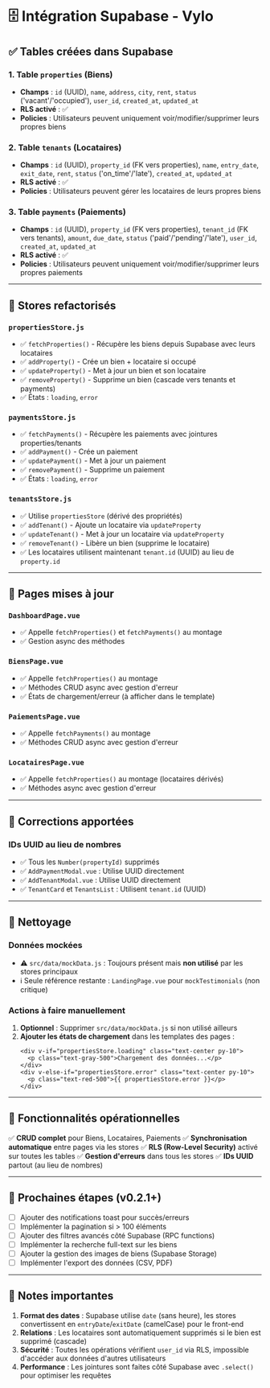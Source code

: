 # 🗄️ Intégration Supabase - Vylo

## ✅ Tables créées dans Supabase

### 1. Table `properties` (Biens)
- **Champs** : `id` (UUID), `name`, `address`, `city`, `rent`, `status` ('vacant'/'occupied'), `user_id`, `created_at`, `updated_at`
- **RLS activé** : ✅
- **Policies** : Utilisateurs peuvent uniquement voir/modifier/supprimer leurs propres biens

### 2. Table `tenants` (Locataires)
- **Champs** : `id` (UUID), `property_id` (FK vers properties), `name`, `entry_date`, `exit_date`, `rent`, `status` ('on_time'/'late'), `created_at`, `updated_at`
- **RLS activé** : ✅
- **Policies** : Utilisateurs peuvent gérer les locataires de leurs propres biens

### 3. Table `payments` (Paiements)
- **Champs** : `id` (UUID), `property_id` (FK vers properties), `tenant_id` (FK vers tenants), `amount`, `due_date`, `status` ('paid'/'pending'/'late'), `user_id`, `created_at`, `updated_at`
- **RLS activé** : ✅
- **Policies** : Utilisateurs peuvent uniquement voir/modifier/supprimer leurs propres paiements

---

## 🔄 Stores refactorisés

### `propertiesStore.js`
- ✅ `fetchProperties()` - Récupère les biens depuis Supabase avec leurs locataires
- ✅ `addProperty()` - Crée un bien + locataire si occupé
- ✅ `updateProperty()` - Met à jour un bien et son locataire
- ✅ `removeProperty()` - Supprime un bien (cascade vers tenants et payments)
- ✅ États : `loading`, `error`

### `paymentsStore.js`
- ✅ `fetchPayments()` - Récupère les paiements avec jointures properties/tenants
- ✅ `addPayment()` - Crée un paiement
- ✅ `updatePayment()` - Met à jour un paiement
- ✅ `removePayment()` - Supprime un paiement
- ✅ États : `loading`, `error`

### `tenantsStore.js`
- ✅ Utilise `propertiesStore` (dérivé des propriétés)
- ✅ `addTenant()` - Ajoute un locataire via `updateProperty`
- ✅ `updateTenant()` - Met à jour un locataire via `updateProperty`
- ✅ `removeTenant()` - Libère un bien (supprime le locataire)
- ✅ Les locataires utilisent maintenant `tenant.id` (UUID) au lieu de `property.id`

---

## 📄 Pages mises à jour

### `DashboardPage.vue`
- ✅ Appelle `fetchProperties()` et `fetchPayments()` au montage
- ✅ Gestion async des méthodes

### `BiensPage.vue`
- ✅ Appelle `fetchProperties()` au montage
- ✅ Méthodes CRUD async avec gestion d'erreur
- ✅ États de chargement/erreur (à afficher dans le template)

### `PaiementsPage.vue`
- ✅ Appelle `fetchPayments()` au montage
- ✅ Méthodes CRUD async avec gestion d'erreur

### `LocatairesPage.vue`
- ✅ Appelle `fetchProperties()` au montage (locataires dérivés)
- ✅ Méthodes async avec gestion d'erreur

---

## 🔧 Corrections apportées

### IDs UUID au lieu de nombres
- ✅ Tous les `Number(propertyId)` supprimés
- ✅ `AddPaymentModal.vue` : Utilise UUID directement
- ✅ `AddTenantModal.vue` : Utilise UUID directement
- ✅ `TenantCard` et `TenantsList` : Utilisent `tenant.id` (UUID)

---

## 🧹 Nettoyage

### Données mockées
- ⚠️ `src/data/mockData.js` : Toujours présent mais **non utilisé** par les stores principaux
- ℹ️ Seule référence restante : `LandingPage.vue` pour `mockTestimonials` (non critique)

### Actions à faire manuellement
1. **Optionnel** : Supprimer `src/data/mockData.js` si non utilisé ailleurs
2. **Ajouter les états de chargement** dans les templates des pages :
   ```vue
   <div v-if="propertiesStore.loading" class="text-center py-10">
     <p class="text-gray-500">Chargement des données...</p>
   </div>
   <div v-else-if="propertiesStore.error" class="text-center py-10">
     <p class="text-red-500">{{ propertiesStore.error }}</p>
   </div>
   ```

---

## 🎯 Fonctionnalités opérationnelles

✅ **CRUD complet** pour Biens, Locataires, Paiements
✅ **Synchronisation automatique** entre pages via les stores
✅ **RLS (Row-Level Security)** activé sur toutes les tables
✅ **Gestion d'erreurs** dans tous les stores
✅ **IDs UUID** partout (au lieu de nombres)

---

## 🚀 Prochaines étapes (v0.2.1+)

- [ ] Ajouter des notifications toast pour succès/erreurs
- [ ] Implémenter la pagination si > 100 éléments
- [ ] Ajouter des filtres avancés côté Supabase (RPC functions)
- [ ] Implémenter la recherche full-text sur les biens
- [ ] Ajouter la gestion des images de biens (Supabase Storage)
- [ ] Implémenter l'export des données (CSV, PDF)

---

## 📝 Notes importantes

1. **Format des dates** : Supabase utilise `date` (sans heure), les stores convertissent en `entryDate`/`exitDate` (camelCase) pour le front-end
2. **Relations** : Les locataires sont automatiquement supprimés si le bien est supprimé (cascade)
3. **Sécurité** : Toutes les opérations vérifient `user_id` via RLS, impossible d'accéder aux données d'autres utilisateurs
4. **Performance** : Les jointures sont faites côté Supabase avec `.select()` pour optimiser les requêtes

